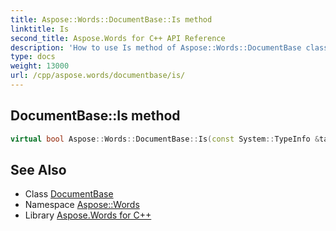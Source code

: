 ```yaml
---
title: Aspose::Words::DocumentBase::Is method
linktitle: Is
second_title: Aspose.Words for C++ API Reference
description: 'How to use Is method of Aspose::Words::DocumentBase class in C++.'
type: docs
weight: 13000
url: /cpp/aspose.words/documentbase/is/
---
```

## DocumentBase::Is method




```cpp
virtual bool Aspose::Words::DocumentBase::Is(const System::TypeInfo &target) const override
```

## See Also

* Class [DocumentBase](../)
* Namespace [Aspose::Words](../../)
* Library [Aspose.Words for C++](../../../)
